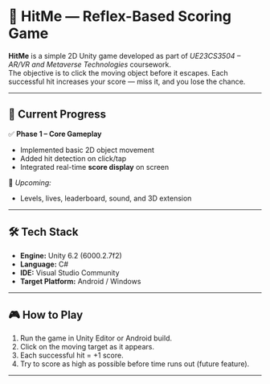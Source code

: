 # 🎯 HitMe — Reflex-Based Scoring Game

**HitMe** is a simple 2D Unity game developed as part of *UE23CS3504 – AR/VR and Metaverse Technologies* coursework.  
The objective is to click the moving object before it escapes. Each successful hit increases your score — miss it, and you lose the chance.  

---

## 🧠 Current Progress
✅ **Phase 1 – Core Gameplay**
- Implemented basic 2D object movement  
- Added hit detection on click/tap  
- Integrated real-time **score display** on screen  

🚧 *Upcoming:*  
- Levels, lives, leaderboard, sound, and 3D extension  

---

## 🛠️ Tech Stack
- **Engine:** Unity 6.2 (6000.2.7f2)  
- **Language:** C#  
- **IDE:** Visual Studio Community  
- **Target Platform:** Android / Windows  

---

## 🎮 How to Play
1. Run the game in Unity Editor or Android build.  
2. Click on the moving target as it appears.  
3. Each successful hit = +1 score.  
4. Try to score as high as possible before time runs out (future feature).  

---



